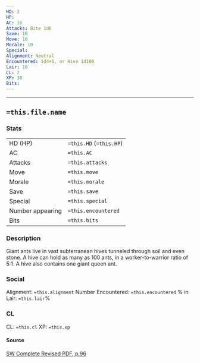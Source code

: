 ```yaml
---
HD: 2
HP: 
AC: 16
Attacks: Bite 1d6
Save: 16
Move: 18
Morale: 10
Special: 
Alignment: Neutral 
Encountered: 1d4+1, or Hive 1d100
Lair: 10
CL: 2
XP: 30
Bits:
---
```


___

## `=this.file.name`

### Stats

|                  |                         |
| ---------------- | ----------------------- |
| HD (HP)          | `=this.HD` (`=this.HP`) |
| AC               | `=this.AC`              |
| Attacks          | `=this.attacks`         |
| Move             | `=this.move`            |
| Morale           | `=this.morale`          |
| Save             | `=this.save`            |
| Special          | `=this.special`         |
| Number appearing | `=this.encountered`     |
| Bits             | `=this.bits`            | 


### Description
Giant ants live in vast subterranean hives tunneled through soil and even stone. A hive can hold as many as 100 ants, in a worker-to-warrior ratio of 5:1. A hive also contains one giant queen ant. 


### Social
Alignment: `=this.alignment`
Number Encountered:  `=this.encountered`
% in Lair: `=this.lair`%

### CL
CL: `=this.cl`
XP: `=this.xp`

#### Source

[SW Complete Revised PDF, p.96](<obsidian://open?vault=swords_and_wizardry_ref&file=SW Complete Revised PDF.pdf>)








